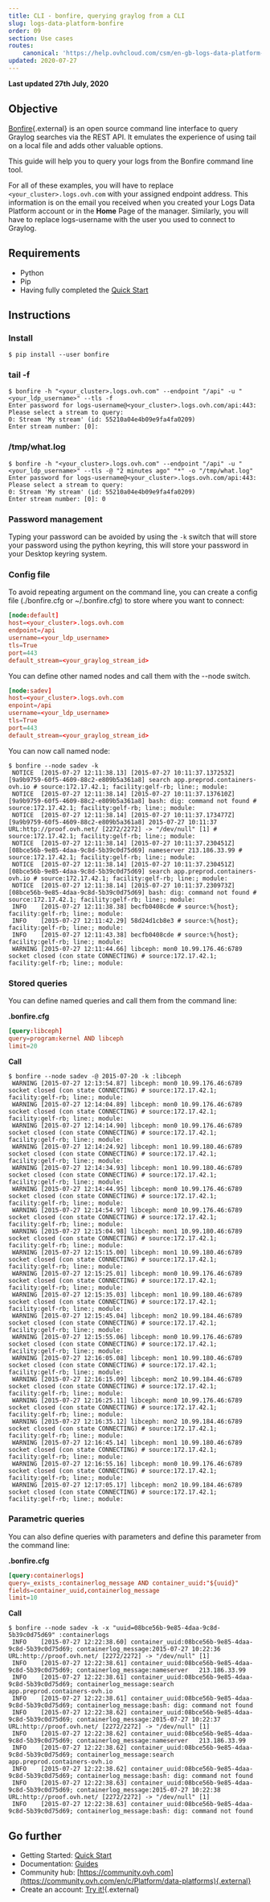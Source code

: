 ```yaml
---
title: CLI - bonfire, querying graylog from a CLI
slug: logs-data-platform-bonfire
order: 09
section: Use cases
routes:
    canonical: 'https://help.ovhcloud.com/csm/en-gb-logs-data-platform-bonfire?id=kb_article_view&sysparm_article=KB0050045'
updated: 2020-07-27
---
```


**Last updated 27th July, 2020**

## Objective

[Bonfire](https://github.com/blue-yonder/bonfire){.external} is an open source command line interface to query Graylog searches via the REST API. It  emulates the experience of using tail on a local file and adds other valuable options.

This guide will help you to query your logs from the Bonfire command line tool.


For all of these examples, you will have to replace `<your_cluster>.logs.ovh.com` with your assigned endpoint address. This information is on the email you received when you created your Logs Data Platform account or in the **Home** Page of the manager. Similarly, you will have to replace logs-username with the user you used to connect to Graylog.


## Requirements

- Python
- Pip
- Having fully completed the [Quick Start](/pages/platform/logs-data-platform/getting_started_quick_start)

## Instructions

### Install

```shell-session
$ pip install --user bonfire
```

### tail -f

```shell-session
$ bonfire -h "<your_cluster>.logs.ovh.com" --endpoint "/api" -u "<your_ldp_username>" --tls -f
Enter password for logs-username@<your_cluster>.logs.ovh.com/api:443:
Please select a stream to query:
0: Stream 'My stream' (id: 55210a04e4b09e9fa4fa0209)
Enter stream number: [0]:
```


### /tmp/what.log

```shell-session
$ bonfire -h "<your_cluster>.logs.ovh.com" --endpoint "/api" -u "<your_ldp_username>" --tls -@ "2 minutes ago" "*" -o "/tmp/what.log"
Enter password for logs-username@<your_cluster>.logs.ovh.com/api:443:
Please select a stream to query:
0: Stream 'My stream' (id: 55210a04e4b09e9fa4fa0209)
Enter stream number: [0]: 0
```


### Password management

Typing your password can be avoided by using the `-k` switch that will store your password using the python keyring, this will store your password in your Desktop keyring system.


### Config file

To avoid repeating argument on the command line, you can create a config file (./bonfire.cfg or ~/.bonfire.cfg) to store where you want to connect:

```conf hl_lines="2 4 7"
[node:default]
host=<your_cluster>.logs.ovh.com
endpoint=/api
username=<your_ldp_username>
tls=True
port=443
default_stream=<your_graylog_stream_id>
```

You can define other named nodes and call them with the --node switch.

```conf hl_lines="2 4 7"
[node:sadev]
host=<your_cluster>.logs.ovh.com
enpoint=/api
username=<your_ldp_username>
tls=True
port=443
default_stream=<your_graylog_stream_id>
```

You can now call named node:

```shell-session
$ bonfire --node sadev -k
 NOTICE  [2015-07-27 12:11:38.13] [2015-07-27 10:11:37.137253Z][9a9b9759-60f5-4609-88c2-e809b5a361a8] search app.preprod.containers-ovh.io # source:172.17.42.1; facility:gelf-rb; line:; module:
 NOTICE  [2015-07-27 12:11:38.14] [2015-07-27 10:11:37.137610Z][9a9b9759-60f5-4609-88c2-e809b5a361a8] bash: dig: command not found # source:172.17.42.1; facility:gelf-rb; line:; module:
 NOTICE  [2015-07-27 12:11:38.14] [2015-07-27 10:11:37.173477Z][9a9b9759-60f5-4609-88c2-e809b5a361a8] 2015-07-27 10:11:37 URL:http://proof.ovh.net/ [2272/2272] -> "/dev/null" [1] # source:172.17.42.1; facility:gelf-rb; line:; module:
 NOTICE  [2015-07-27 12:11:38.14] [2015-07-27 10:11:37.230451Z][08bce56b-9e85-4daa-9c8d-5b39c0d75d69] nameserver 213.186.33.99 # source:172.17.42.1; facility:gelf-rb; line:; module:
 NOTICE  [2015-07-27 12:11:38.14] [2015-07-27 10:11:37.230451Z][08bce56b-9e85-4daa-9c8d-5b39c0d75d69] search app.preprod.containers-ovh.io # source:172.17.42.1; facility:gelf-rb; line:; module:
 NOTICE  [2015-07-27 12:11:38.14] [2015-07-27 10:11:37.230973Z][08bce56b-9e85-4daa-9c8d-5b39c0d75d69] bash: dig: command not found # source:172.17.42.1; facility:gelf-rb; line:; module:
 INFO    [2015-07-27 12:11:38.38] becfb0408cde # source:%{host}; facility:gelf-rb; line:; module:
 INFO    [2015-07-27 12:11:42.29] 58d24d1cb8e3 # source:%{host}; facility:gelf-rb; line:; module:
 INFO    [2015-07-27 12:11:43.38] becfb0408cde # source:%{host}; facility:gelf-rb; line:; module:
 WARNING [2015-07-27 12:11:44.66] libceph: mon0 10.99.176.46:6789 socket closed (con state CONNECTING) # source:172.17.42.1; facility:gelf-rb; line:; module:
```

### Stored queries

You can define named queries and call them from the command line:

**.bonfire.cfg**

```conf
[query:libceph]
query=program:kernel AND libceph
limit=20
```

**Call**

```shell-session
$ bonfire --node sadev -@ 2015-07-20 -k :libceph
 WARNING [2015-07-27 12:13:54.87] libceph: mon0 10.99.176.46:6789 socket closed (con state CONNECTING) # source:172.17.42.1; facility:gelf-rb; line:; module:
 WARNING [2015-07-27 12:14:04.89] libceph: mon0 10.99.176.46:6789 socket closed (con state CONNECTING) # source:172.17.42.1; facility:gelf-rb; line:; module:
 WARNING [2015-07-27 12:14:14.90] libceph: mon0 10.99.176.46:6789 socket closed (con state CONNECTING) # source:172.17.42.1; facility:gelf-rb; line:; module:
 WARNING [2015-07-27 12:14:24.92] libceph: mon1 10.99.180.46:6789 socket closed (con state CONNECTING) # source:172.17.42.1; facility:gelf-rb; line:; module:
 WARNING [2015-07-27 12:14:34.93] libceph: mon1 10.99.180.46:6789 socket closed (con state CONNECTING) # source:172.17.42.1; facility:gelf-rb; line:; module:
 WARNING [2015-07-27 12:14:44.95] libceph: mon0 10.99.176.46:6789 socket closed (con state CONNECTING) # source:172.17.42.1; facility:gelf-rb; line:; module:
 WARNING [2015-07-27 12:14:54.97] libceph: mon0 10.99.176.46:6789 socket closed (con state CONNECTING) # source:172.17.42.1; facility:gelf-rb; line:; module:
 WARNING [2015-07-27 12:15:04.98] libceph: mon1 10.99.180.46:6789 socket closed (con state CONNECTING) # source:172.17.42.1; facility:gelf-rb; line:; module:
 WARNING [2015-07-27 12:15:15.00] libceph: mon1 10.99.180.46:6789 socket closed (con state CONNECTING) # source:172.17.42.1; facility:gelf-rb; line:; module:
 WARNING [2015-07-27 12:15:25.01] libceph: mon0 10.99.176.46:6789 socket closed (con state CONNECTING) # source:172.17.42.1; facility:gelf-rb; line:; module:
 WARNING [2015-07-27 12:15:35.03] libceph: mon1 10.99.180.46:6789 socket closed (con state CONNECTING) # source:172.17.42.1; facility:gelf-rb; line:; module:
 WARNING [2015-07-27 12:15:45.04] libceph: mon2 10.99.184.46:6789 socket closed (con state CONNECTING) # source:172.17.42.1; facility:gelf-rb; line:; module:
 WARNING [2015-07-27 12:15:55.06] libceph: mon0 10.99.176.46:6789 socket closed (con state CONNECTING) # source:172.17.42.1; facility:gelf-rb; line:; module:
 WARNING [2015-07-27 12:16:05.08] libceph: mon1 10.99.180.46:6789 socket closed (con state CONNECTING) # source:172.17.42.1; facility:gelf-rb; line:; module:
 WARNING [2015-07-27 12:16:15.09] libceph: mon2 10.99.184.46:6789 socket closed (con state CONNECTING) # source:172.17.42.1; facility:gelf-rb; line:; module:
 WARNING [2015-07-27 12:16:25.11] libceph: mon0 10.99.176.46:6789 socket closed (con state CONNECTING) # source:172.17.42.1; facility:gelf-rb; line:; module:
 WARNING [2015-07-27 12:16:35.12] libceph: mon2 10.99.184.46:6789 socket closed (con state CONNECTING) # source:172.17.42.1; facility:gelf-rb; line:; module:
 WARNING [2015-07-27 12:16:45.14] libceph: mon1 10.99.180.46:6789 socket closed (con state CONNECTING) # source:172.17.42.1; facility:gelf-rb; line:; module:
 WARNING [2015-07-27 12:16:55.16] libceph: mon0 10.99.176.46:6789 socket closed (con state CONNECTING) # source:172.17.42.1; facility:gelf-rb; line:; module:
 WARNING [2015-07-27 12:17:05.17] libceph: mon2 10.99.184.46:6789 socket closed (con state CONNECTING) # source:172.17.42.1; facility:gelf-rb; line:; module:
```


### Parametric queries

You can also define queries with parameters and define this parameter from the command line:

**.bonfire.cfg**

```conf
[query:containerlogs]
query=_exists_:containerlog_message AND container_uuid:"${uuid}"
fields=container_uuid,containerlog_message
limit=10
```

**Call**

```shell-session
$ bonfire --node sadev -k -x "uuid=08bce56b-9e85-4daa-9c8d-5b39c0d75d69" :containerlogs
 INFO    [2015-07-27 12:22:38.60] container_uuid:08bce56b-9e85-4daa-9c8d-5b39c0d75d69; containerlog_message:2015-07-27 10:22:36 URL:http://proof.ovh.net/ [2272/2272] -> "/dev/null" [1]
 INFO    [2015-07-27 12:22:38.61] container_uuid:08bce56b-9e85-4daa-9c8d-5b39c0d75d69; containerlog_message:nameserver   213.186.33.99
 INFO    [2015-07-27 12:22:38.61] container_uuid:08bce56b-9e85-4daa-9c8d-5b39c0d75d69; containerlog_message:search   app.preprod.containers-ovh.io
 INFO    [2015-07-27 12:22:38.61] container_uuid:08bce56b-9e85-4daa-9c8d-5b39c0d75d69; containerlog_message:bash: dig: command not found
 INFO    [2015-07-27 12:22:38.62] container_uuid:08bce56b-9e85-4daa-9c8d-5b39c0d75d69; containerlog_message:2015-07-27 10:22:37 URL:http://proof.ovh.net/ [2272/2272] -> "/dev/null" [1]
 INFO    [2015-07-27 12:22:38.62] container_uuid:08bce56b-9e85-4daa-9c8d-5b39c0d75d69; containerlog_message:nameserver   213.186.33.99
 INFO    [2015-07-27 12:22:38.62] container_uuid:08bce56b-9e85-4daa-9c8d-5b39c0d75d69; containerlog_message:search   app.preprod.containers-ovh.io
 INFO    [2015-07-27 12:22:38.62] container_uuid:08bce56b-9e85-4daa-9c8d-5b39c0d75d69; containerlog_message:bash: dig: command not found
 INFO    [2015-07-27 12:22:38.63] container_uuid:08bce56b-9e85-4daa-9c8d-5b39c0d75d69; containerlog_message:2015-07-27 10:22:38 URL:http://proof.ovh.net/ [2272/2272] -> "/dev/null" [1]
 INFO    [2015-07-27 12:22:38.63] container_uuid:08bce56b-9e85-4daa-9c8d-5b39c0d75d69; containerlog_message:bash: dig: command not found
```

## Go further

- Getting Started: [Quick Start](/pages/platform/logs-data-platform/getting_started_quick_start)
- Documentation: [Guides](https://docs.ovh.com/de/logs-data-platform/)
- Community hub: [https://community.ovh.com](https://community.ovh.com/en/c/Platform/data-platforms){.external}
- Create an account: [Try it!](https://www.ovh.com/fr/order/express/#/express/review?products=~(~(planCode~'logs-account~productId~'logs))){.external}
